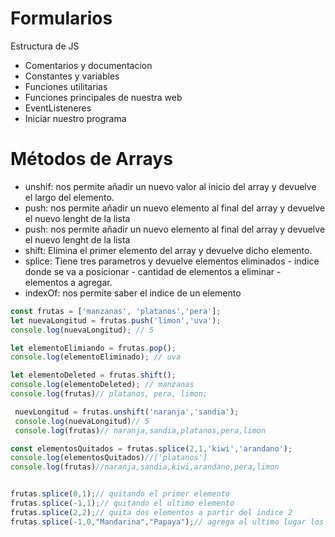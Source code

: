 # Formularios
Estructura de JS

- Comentarios y documentacion
- Constantes y variables
- Funciones utilitarias
- Funciones principales de nuestra web
- EventListeneres
- Iniciar nuestro programa


# Métodos de Arrays 
- unshif: nos permite añadir un nuevo valor al inicio del array y devuelve el largo del elemento.
- push: nos permite añadir un nuevo elemento al final del array y devuelve el nuevo lenght de la lista
- push: nos permite añadir un nuevo elemento al final del array y devuelve el nuevo lenght de la lista
- shift: Elimina el primer elemento del array y devuelve dicho elemento.
- splice: Tiene tres parametros y devuelve elementos eliminados - indice donde se va a posicionar - cantidad de elementos a eliminar - elementos a agregar.
- indexOf: nos permite saber el indice de un elemento

```js 
const frutas = ['manzanas', 'platanos','pera'];
let nuevaLongitud = frutas.push('limon','uva');
console.log(nuevaLongitud); // 5

let elementoElimiando = frutas.pop();
console.log(elementoEliminado); // uva

let elementoDeleted = frutas.shift();
console.log(elementoDeleted); // manzanas
console.log(frutas)// platanos, pera, limon;

 nuevLongitud = frutas.unshift('naranja','sandia');
 console.log(nuevaLongitud)// 5
 console.log(frutas)// naranja,sandia,platanos,pera,limon

const elementosQuitados = frutas.splice(2,1,'kiwi','arandano');
console.log(elementosQuitados)//['platanos']
console.log(frutas)//naranja,sandia,kiwi,arandano,pera,limon


frutas.splice(0,1);// quitando el primer elemento
frutas.splice(-1,1);// quitando el ultimo elemento
frutas.splice(2,2);// quita dos elementos a partir del indice 2
frutas.splice(-1,0,"Mandarina","Papaya");// agrega al ultimo lugar los elementos sin eliminar nada
```